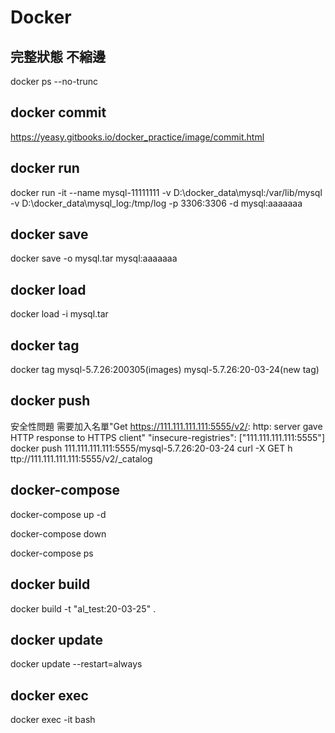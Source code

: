 # Docker

## 完整狀態 不縮邊
docker ps --no-trunc

## docker commit
https://yeasy.gitbooks.io/docker_practice/image/commit.html

## docker run

docker run -it --name mysql-11111111 -v D:\docker_data\mysql:/var/lib/mysql -v D:\docker_data\mysql_log:/tmp/log  -p 3306:3306 -d 
mysql:aaaaaaa

## docker save

docker save -o mysql.tar mysql:aaaaaaa

## docker load

docker load -i mysql.tar

## docker tag

docker tag mysql-5.7.26:200305(images) mysql-5.7.26:20-03-24(new tag)

## docker push
安全性問題 需要加入名單"Get https://111.111.111.111:5555/v2/: http: server gave HTTP response to HTTPS client"
"insecure-registries": ["111.111.111.111:5555"]
docker push 111.111.111.111:5555/mysql-5.7.26:20-03-24
curl -X GET h ttp://111.111.111.111:5555/v2/_catalog


## docker-compose

docker-compose up -d

docker-compose down

docker-compose ps

## docker build

docker build -t "al_test:20-03-25" .

## docker update
docker update --restart=always <CONTAINER ID>
  
## docker exec
docker exec -it <CONTAINER ID> bash


